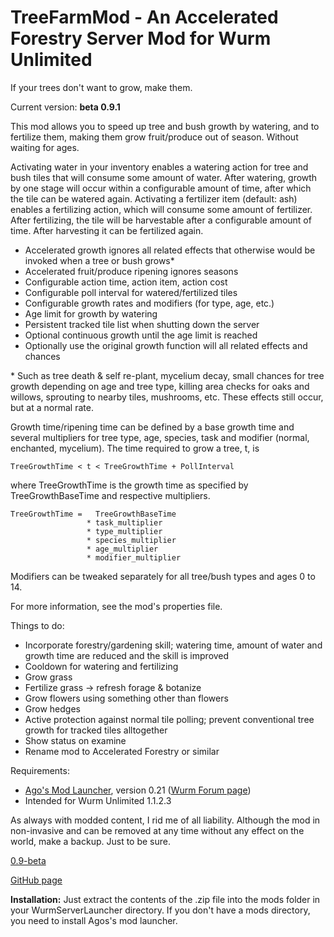 # TreeFarmMod - An Accelerated Forestry Server Mod for Wurm Unlimited

If your trees don't want to grow, make them.

Current version: **beta 0.9.1**

This mod allows you to speed up tree and bush growth by watering, and to
fertilize them, making them grow fruit/produce out of season. Without 
waiting for ages.

Activating water in your inventory enables a watering action for tree 
and bush tiles that will consume some amount of water. After watering,
growth by one stage will occur within a configurable amount of time, 
after which the tile can be watered again. 
Activating a fertilizer item (default: ash) enables a fertilizing 
action, which will consume some amount of fertilizer. After fertilizing,
the tile will be harvestable after a configurable amount of time. After
harvesting it can be fertilized again.

* Accelerated growth ignores all related effects that otherwise
would be invoked when a tree or bush grows\*
* Accelerated fruit/produce ripening ignores seasons
* Configurable action time, action item, action cost
* Configurable poll interval for watered/fertilized tiles
* Configurable growth rates and modifiers (for type, age, etc.)
* Age limit for growth by watering
* Persistent tracked tile list when shutting down the server
* Optional continuous growth until the age limit is reached
* Optionally use the original growth function will all related 
effects and chances

\* Such as tree death & self re-plant, mycelium decay, small chances for 
tree growth depending on age and tree type, killing area checks for oaks 
and willows, sprouting to nearby tiles, mushrooms, etc. These effects 
still occur, but at a normal rate.

Growth time/ripening time can be defined by a base growth time and several multipliers
for tree type, age, species, task and modifier (normal, enchanted, mycelium). The time 
required to grow a tree, t, is 

    TreeGrowthTime < t < TreeGrowthTime + PollInterval

where TreeGrowthTime is the growth time as specified by TreeGrowthBaseTime and respective multipliers.

    TreeGrowthTime =   TreeGrowthBaseTime
                     * task_multiplier
                     * type_multiplier
                     * species_multiplier 
                     * age_multiplier
                     * modifier_multiplier

Modifiers can be tweaked separately for all tree/bush types and ages 0 to 14.

For more information, see the mod's properties file.

Things to do:

* Incorporate forestry/gardening skill; watering time, amount of water
and growth time are reduced and the skill is improved
* Cooldown for watering and fertilizing
* Grow grass
* Fertilize grass -> refresh forage & botanize
* Grow flowers using something other than flowers
* Grow hedges
* Active protection against normal tile polling; prevent
conventional tree growth for tracked tiles alltogether
* Show status on examine
* Rename mod to Accelerated Forestry or similar

Requirements:

* [Ago's Mod Launcher](https://github.com/ago1024/WurmServerModLauncher), version 0.21 ([Wurm Forum page](http://forum.wurmonline.com/index.php?/topic/133085-released-server-mod-loader-priest-crops-seasons-server-packs-bag-of-holding/))
* Intended for Wurm Unlimited 1.1.2.3

As always with modded content, I rid me of all liability. Although the 
mod in non-invasive and can be removed at any time without any effect on 
the world, make a backup. Just to be sure.

[0.9-beta](https://github.com/gensekiel/modtreefarm/releases/tag/0.9-beta)

[GitHub page](https://github.com/gensekiel/modtreefarm)

**Installation:** Just extract the contents of the .zip file into the 
mods folder in your WurmServerLauncher directory. If you don't have a 
mods directory, you need to install Agos's mod launcher. 
